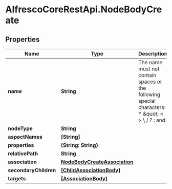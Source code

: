 # AlfrescoCoreRestApi.NodeBodyCreate

## Properties
Name | Type | Description | Notes
------------ | ------------- | ------------- | -------------
**name** | **String** | The name must not contain spaces or the following special characters: * \&quot; &lt; &gt; \\ / ? : and |. The character . must not be used at the end of the name.  | 
**nodeType** | **String** |  | 
**aspectNames** | **[String]** |  | [optional] 
**properties** | **{String: String}** |  | [optional] 
**relativePath** | **String** |  | [optional] 
**association** | [**NodeBodyCreateAssociation**](NodeBodyCreateAssociation.md) |  | [optional] 
**secondaryChildren** | [**[ChildAssociationBody]**](ChildAssociationBody.md) |  | [optional] 
**targets** | [**[AssociationBody]**](AssociationBody.md) |  | [optional] 


